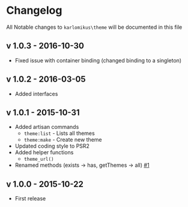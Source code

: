 # Changelog

All Notable changes to `karlomikus\theme` will be documented in this file

## v 1.0.3 - 2016-10-30

- Fixed issue with container binding (changed binding to a singleton)

## v 1.0.2 - 2016-03-05

- Added interfaces

## v 1.0.1 - 2015-10-31

- Added artisan commands
    - `theme:list` - Lists all themes
    - `theme:make` - Create new theme
- Updated coding style to PSR2
- Added helper functions
    - `theme_url()`
- Renamed methods (exists -> has, getThemes -> all) [#1](https://github.com/karlomikus/theme/issues/1)

## v 1.0.0 - 2015-10-22

- First release